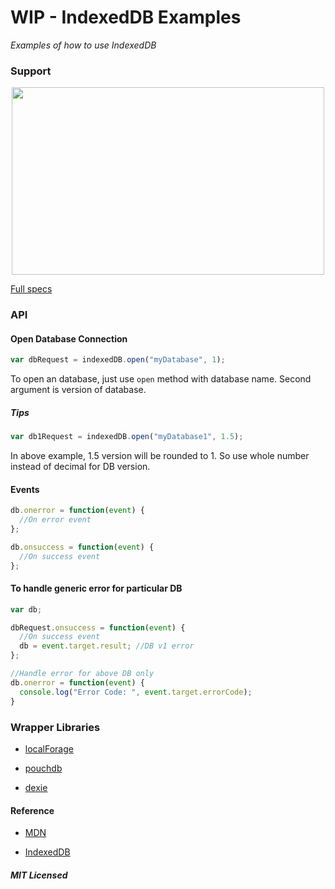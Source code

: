 # WIP - IndexedDB Examples

*Examples of how to use IndexedDB*

### Support

<p align="center"><img width="500px" height="300px" src="https://raw.githubusercontent.com/gokulkrishh/IndexedDB/master/indexeddb.png"></p>

[Full specs](https://www.w3.org/TR/IndexedDB/)

### API


#### Open Database Connection

```js
var dbRequest = indexedDB.open("myDatabase", 1);
```

To open an database, just use ```open``` method with database name. Second argument is version of database.

##### Tips

```js
var db1Request = indexedDB.open("myDatabase1", 1.5);
```

In above example, 1.5 version will be rounded to 1. So use whole number instead of decimal for DB version.

#### Events

```js
db.onerror = function(event) {
  //On error event
};
```

```js
db.onsuccess = function(event) {
  //On success event
};
```

#### To handle generic error for particular DB

```js
var db;

dbRequest.onsuccess = function(event) {
  //On success event
  db = event.target.result; //DB v1 error
};

//Handle error for above DB only
db.onerror = function(event) {
  console.log("Error Code: ", event.target.errorCode);
}
```



### Wrapper Libraries

- [localForage](https://localforage.github.io/localForage/)

- [pouchdb](https://pouchdb.com/)

- [dexie](http://dexie.org/)


#### Reference

- [MDN](https://developer.mozilla.org/en-US/docs/Web/API/IndexedDB_API/Using_IndexedDB)

- [IndexedDB](https://gist.github.com/BigstickCarpet/a0d6389a5d0e3a24814b)



##### MIT Licensed
